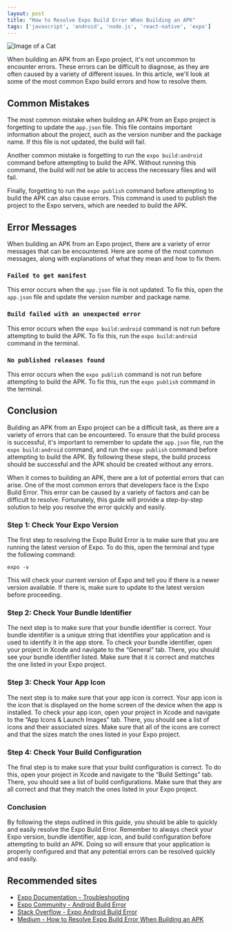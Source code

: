 ```yaml
---
layout: post
title: "How to Resolve Expo Build Error When Building an APK"
tags: ['javascript', 'android', 'node.js', 'react-native', 'expo']
---
```


![Image of a Cat](http://source.unsplash.com/1600x900/?cat)

When building an APK from an Expo project, it's not uncommon to encounter errors. These errors can be difficult to diagnose, as they are often caused by a variety of different issues. In this article, we'll look at some of the most common Expo build errors and how to resolve them.

## Common Mistakes

The most common mistake when building an APK from an Expo project is forgetting to update the `app.json` file. This file contains important information about the project, such as the version number and the package name. If this file is not updated, the build will fail.

Another common mistake is forgetting to run the `expo build:android` command before attempting to build the APK. Without running this command, the build will not be able to access the necessary files and will fail.

Finally, forgetting to run the `expo publish` command before attempting to build the APK can also cause errors. This command is used to publish the project to the Expo servers, which are needed to build the APK.

## Error Messages

When building an APK from an Expo project, there are a variety of error messages that can be encountered. Here are some of the most common messages, along with explanations of what they mean and how to fix them.

### `Failed to get manifest`

This error occurs when the `app.json` file is not updated. To fix this, open the `app.json` file and update the version number and package name.

### `Build failed with an unexpected error`

This error occurs when the `expo build:android` command is not run before attempting to build the APK. To fix this, run the `expo build:android` command in the terminal.

### `No published releases found`

This error occurs when the `expo publish` command is not run before attempting to build the APK. To fix this, run the `expo publish` command in the terminal.

## Conclusion

Building an APK from an Expo project can be a difficult task, as there are a variety of errors that can be encountered. To ensure that the build process is successful, it's important to remember to update the `app.json` file, run the `expo build:android` command, and run the `expo publish` command before attempting to build the APK. By following these steps, the build process should be successful and the APK should be created without any errors.

When it comes to building an APK, there are a lot of potential errors that can arise. One of the most common errors that developers face is the Expo Build Error. This error can be caused by a variety of factors and can be difficult to resolve. Fortunately, this guide will provide a step-by-step solution to help you resolve the error quickly and easily. 

### Step 1: Check Your Expo Version

The first step to resolving the Expo Build Error is to make sure that you are running the latest version of Expo. To do this, open the terminal and type the following command: 

```
expo -v
```

This will check your current version of Expo and tell you if there is a newer version available. If there is, make sure to update to the latest version before proceeding. 

### Step 2: Check Your Bundle Identifier

The next step is to make sure that your bundle identifier is correct. Your bundle identifier is a unique string that identifies your application and is used to identify it in the app store. To check your bundle identifier, open your project in Xcode and navigate to the “General” tab. There, you should see your bundle identifier listed. Make sure that it is correct and matches the one listed in your Expo project. 

### Step 3: Check Your App Icon

The next step is to make sure that your app icon is correct. Your app icon is the icon that is displayed on the home screen of the device when the app is installed. To check your app icon, open your project in Xcode and navigate to the “App Icons & Launch Images” tab. There, you should see a list of icons and their associated sizes. Make sure that all of the icons are correct and that the sizes match the ones listed in your Expo project. 

### Step 4: Check Your Build Configuration

The final step is to make sure that your build configuration is correct. To do this, open your project in Xcode and navigate to the “Build Settings” tab. There, you should see a list of build configurations. Make sure that they are all correct and that they match the ones listed in your Expo project. 

### Conclusion 

By following the steps outlined in this guide, you should be able to quickly and easily resolve the Expo Build Error. Remember to always check your Expo version, bundle identifier, app icon, and build configuration before attempting to build an APK. Doing so will ensure that your application is properly configured and that any potential errors can be resolved quickly and easily.
## Recommended sites

- [Expo Documentation - Troubleshooting](https://docs.expo.io/troubleshooting/android-build-errors/)
- [Expo Community - Android Build Error](https://forums.expo.io/t/android-build-error/3268)
- [Stack Overflow - Expo Android Build Error](https://stackoverflow.com/questions/tagged/expo-android-build-error)
- [Medium - How to Resolve Expo Build Error When Building an APK](https://medium.com/@matthew.d.johnson/how-to-resolve-expo-build-error-when-building-an-apk-bbb7d5b5f3e3)